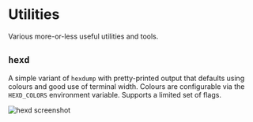  Utilities
===========

Various more-or-less useful utilities and tools.


## `hexd`

  A simple variant of `hexdump` with pretty-printed output that defaults using
  colours and good use of terminal width.  Colours are configurable via the
  `HEXD_COLORS` environment variable.  Supports a limited set of flags.

  ![hexd screenshot](/FireyFly/utilities/raw/master/meta/hexd.png)
